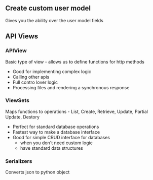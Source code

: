 
## Create custom user model
Gives you the ability over the user model fields


## API Views

### APIView
Basic type of view - allows us to define functions for http methods
* Good for implementing complex logic
* Calling other apis
* Full contro lover logic
* Processing files and rendering a synchronous response

### ViewSets
Maps functions to operations - List, Create, Retrieve, Update, Partial Update, Destory
* Perfect for standard database operations
* Fastest way to make a database interface
* Good for simple CRUD interface for databases
    * when you don't need custom logic
    * have standard data structures

### Serializers
Converts json to python object